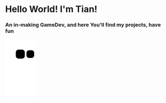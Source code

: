 # Hello World! I'm Tian!
### An in-making GameDev, and here You'll find my projects, have fun
![Snake animation](https://github.com/FreelyTian/FreelyTian/blob/output/github-contribution-grid-snake.svg)
